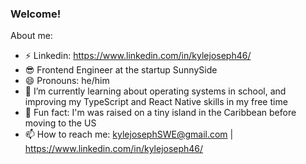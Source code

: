 ### Welcome!

About me: 
- ⚡ Linkedin: https://www.linkedin.com/in/kylejoseph46/
- 😎 Frontend Engineer at the startup SunnySide 
- 😄 Pronouns: he/him
- 🌱 I’m currently learning about operating systems in school, and improving my TypeScript and React Native skills in my free time
- 🌴 Fun fact: I'm was raised on a tiny island in the Caribbean before moving to the US
- 📫 How to reach me: kylejosephSWE@gmail.com | https://www.linkedin.com/in/kylejoseph46/
